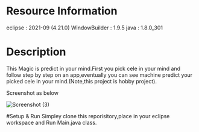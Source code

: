 # Resource Information

eclipse             :  2021-09 (4.21.0)
WindowBuilder       :  1.9.5
java                :  1.8.0_301


# Description
This Magic is predict in your mind.First you pick cele in your mind and follow step by step on an app,eventually you can see machine predict your picked cele in your mind.(Note,this project is hobby project).

Screenshot as below 

![Screenshot (3)](https://user-images.githubusercontent.com/52831729/139256946-81f82843-ff97-4d84-8861-16c7fd2cda7f.png)

#Setup & Run
Simpley clone this reporisitory,place in your eclipse workspace and Run Main.java class.



